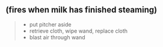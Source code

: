 ## (fires when milk has finished steaming)
> - put pitcher aside
> - retrieve cloth, wipe wand, replace cloth
> - blast air through wand
